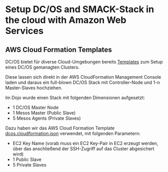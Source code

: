 # Setup DC/OS and SMACK-Stack in the cloud with Amazon Web Services

## AWS Cloud Formation Templates

DC/OS bietet für diverse Cloud-Umgebungen bereits [Templates](https://downloads.dcos.io/dcos/stable/aws.html) zum Setup eines DC/OS gemanagten Clusters.

Diese lassen sich direkt in der AWS CloudFormation Management Console laden und daraus ein full-blown DC/OS Stack mit Controller-Node und 1-n Master-Slaves hochziehen.

Im Dojo wurde einen Stack mit folgenden Dimensionen aufgesetzt:
* 1 DC/OS Master Node
* 1 Mesos Master (Public Slave)
* 5 Mesos Agents (Private Slaves)

Dazu haben wir das AWS Cloud Formation Template [dcos.cloudformation.json](dcos.cloudformation.json) verwendet, mit folgenden Parametern:
* EC2 Key Name (vorab muss ein EC2 Key-Pair in EC2 erzeugt werden, über das anschließend der SSH-Zugriff auf das Cluster abgesichert wird)
* 1 Public Slave
* 5 Private Slaves
